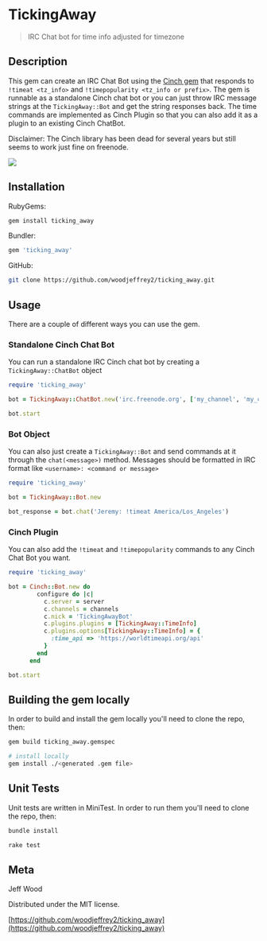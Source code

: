 # TickingAway
> IRC Chat bot for time info adjusted for timezone

## Description

This gem can create an IRC Chat Bot using the [Cinch gem](https://github.com/cinchrb/cinch) that responds to `!timeat <tz_info>` and `!timepopularity <tz_info or prefix>`. The gem is runnable as a standalone Cinch chat bot or you can just throw IRC message strings at the `TickingAway::Bot` and get the string responses back. The time commands are implemented as Cinch Plugin so that you can also add it as a plugin to an existing Cinch ChatBot.

Disclaimer: The Cinch library has been dead for several years but still seems to work just fine on freenode.

![](header.png)

## Installation

RubyGems:

```sh
gem install ticking_away
```

Bundler:

```ruby
gem 'ticking_away'
```

GitHub:

```sh
git clone https://github.com/woodjeffrey2/ticking_away.git
```

## Usage

There are a couple of different ways you can use the gem.

### Standalone Cinch Chat Bot
You can run a standalone IRC Cinch chat bot by creating a `TickingAway::ChatBot` object

```ruby
require 'ticking_away'

bot = TickingAway::ChatBot.new('irc.freenode.org', ['my_channel', 'my_channel_2'])

bot.start
```

### Bot Object
You can also just create a `TickingAway::Bot` and send commands at it through the `chat(<message>)` method. Messages should be formatted in IRC format like `<username>: <command or message>`

```ruby
require 'ticking_away'

bot = TickingAway::Bot.new

bot_response = bot.chat('Jeremy: !timeat America/Los_Angeles')
```

### Cinch Plugin
You can also add the `!timeat` and `!timepopularity` commands to any Cinch Chat Bot you want.

```ruby
require 'ticking_away'

bot = Cinch::Bot.new do
        configure do |c|
          c.server = server
          c.channels = channels
          c.nick = 'TickingAwayBot'
          c.plugins.plugins = [TickingAway::TimeInfo]
          c.plugins.options[TickingAway::TimeInfo] = {
            :time_api => 'https://worldtimeapi.org/api'
          }
        end
      end

bot.start
```

## Building the gem locally

In order to build and install the gem locally you'll need to clone the repo, then:

```sh
gem build ticking_away.gemspec

# install locally
gem install ./<generated .gem file>
```

## Unit Tests
Unit tests are written in MiniTest. In order to run them you'll need to clone the repo, then:

```sh
bundle install

rake test
```

## Meta

Jeff Wood

Distributed under the MIT license.

[https://github.com/woodjeffrey2/ticking_away](https://github.com/woodjeffrey2/ticking_away)
